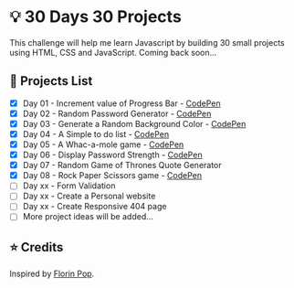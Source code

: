 # 💡 30 Days 30 Projects
This challenge will help me learn Javascript by building 30 small projects using HTML, CSS and JavaScript.
Coming back soon...

## 📃 Projects List

* [x] Day 01 - Increment value of Progress Bar - [CodePen](https://codepen.io/rkhalife/pen/oNwYZeb)
* [x] Day 02 - Random Password Generator - [CodePen](https://codepen.io/rkhalife/pen/dyRNppy)
* [x] Day 03 - Generate a Random Background Color - [CodePen](https://codepen.io/rkhalife/pen/jOwyovo)
* [x] Day 04 - A Simple to do list - [CodePen](https://codepen.io/rkhalife/pen/bGRqxgw)
* [x] Day 05 - A Whac-a-mole game - [CodePen](https://codepen.io/rkhalife/pen/dyRWjdJ)
* [x] Day 06 - Display Password Strength - [CodePen](https://codepen.io/rkhalife/pen/ZEyyQgx)
* [x] Day 07 - Random Game of Thrones Quote Generator
* [x] Day 08 - Rock Paper Scissors game - [CodePen](https://codepen.io/rkhalife/pen/ZEyvYWN)
* [ ] Day xx - Form Validation
* [ ] Day xx - Create a Personal website
* [ ] Day xx - Create Responsive 404 page
* [ ] More project ideas will be added...

## ⭐ Credits

Inspired by [Florin Pop](https://www.florin-pop.com/blog/built-100-projects-in-100-days/).
